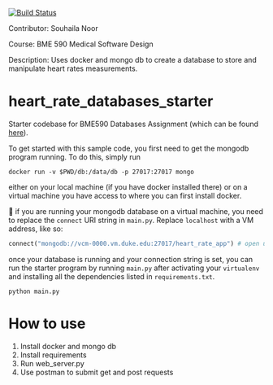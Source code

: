 [![Build Status](https://travis-ci.org/souhaila30/heart_rate_databases_introduction.svg?branch=master)](https://travis-ci.org/souhaila30/heart_rate_databases_introduction)

Contributor: Souhaila Noor

Course: BME 590 Medical Software Design

Description: Uses docker and mongo db to create a database to store and manipulate heart rates measurements. 

# heart_rate_databases_starter
Starter codebase for BME590 Databases Assignment (which can be found [here](https://github.com/mlp6/Medical-Software-Design/blob/master/Lectures/databases/main.md#mini-projectassignment)). 

To get started with this sample code, you first need to get the mongodb program running. To do this, simply run 
```
docker run -v $PWD/db:/data/db -p 27017:27017 mongo
```

either on your local machine (if you have docker installed there) or on a virtual machine you have access to where you can first install docker.

:eyes: if you are running your mongodb database on a virtual machine, you need to replace the `connect` URI string in `main.py`. Replace `localhost` with a VM address, like so:

```py
connect("mongodb://vcm-0000.vm.duke.edu:27017/heart_rate_app") # open up connection to db
```

once your database is running and your connection string is set, you can run the starter program by running `main.py` after activating your `virtualenv` and installing all the dependencies listed in `requirements.txt`.

```
python main.py
```

# How to use
1. Install docker and mongo db 
2. Install requirements
3. Run web_server.py
4. Use postman to submit get and post requests

